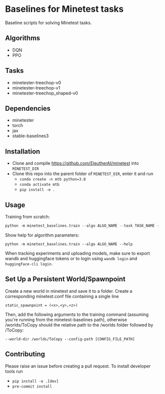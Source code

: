 # Baselines for Minetest tasks
Baseline scripts for solving Minetest tasks.

## Algorithms
- DQN
- PPO

## Tasks
- minetester-treechop-v0
- minetester-treechop-v1
- minetester-treechop_shaped-v0

## Dependencies
- minetester
- torch
- jax
- stable-baselines3

## Installation
- Clone and compile https://github.com/EleutherAI/minetest into `MINETEST_DIR`
- Clone this repo into the parent folder of `MINETEST_DIR`, enter it and run
    - `conda create -n mtb python=3.8`
    - `conda activate mtb`
    - `pip install -e .`

## Usage
Training from scratch:
```python
python -m minetest_baselines.train --algo ALGO_NAME --task TASK_NAME --SOME_PARAM ...
```
Show help for algorithm parameters:
```
python -m minetest_baselines.train --algo ALGO_NAME --help
```
When tracking experiments and uploading models, make sure to export wandb and huggingface tokens or to login using `wandb login` and `huggingface-cli login`.

## Set Up a Persistent World/Spawnpoint
Create a new world in minetest and save it to a folder.
Create a corresponding minetest.conf file containing a single line
```
static_spawnpoint = (<x>,<y>,<z>)
```
Then, add the following arguments to the training command (assuming you're running from the minetest-baselines path), otherwise /worlds/ToCopy should the relative path to the /worlds folder followed by /ToCopy:
```
--world-dir /worlds/ToCopy --config-path [CONFIG_FILE_PATH]
```

## Contributing
Please raise an issue before creating a pull request.
To install developer tools run
- `pip install -e .[dev]`
- `pre-commit install`
